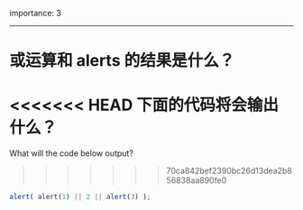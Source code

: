 importance: 3

---

# 或运算和 alerts 的结果是什么？

<<<<<<< HEAD
下面的代码将会输出什么？
=======
What will the code below output?
>>>>>>> 70ca842bef2390bc26d13dea2b856838aa890fe0

```js
alert( alert(1) || 2 || alert(3) );
```

